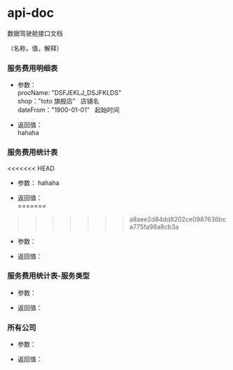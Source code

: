 # api-doc

数据驾驶舱接口文档

（名称，值，解释）

### 服务费用明细表

* 参数：  
  procName: "DSFJEKLJ_DSJFKLDS"  
  shop："toto 旗舰店"   店铺名  
  dateFrom："1900-01-01"   起始时间

* 返回值：  
  hahaha

### 服务费用统计表
<<<<<<< HEAD
* 参数： 
hahaha

* 返回值：  
=======
>>>>>>> a8aee2d84dd8202ce0987636bca775fa98a8cb3a

* 参数：

* 返回值：

### 服务费用统计表-服务类型

* 参数：

* 返回值：

### 所有公司

* 参数：

* 返回值：

